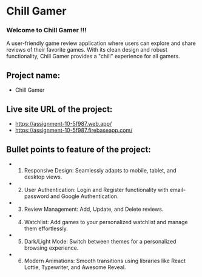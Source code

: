 # Chill Gamer

### Welcome to Chill Gamer !!!

A user-friendly game review application where users can explore and share reviews of their favorite games. With its clean design and robust functionality, Chill Gamer provides a "chill" experience for all gamers.

##  Project name:

- Chill Gamer

## Live site URL of the project:

- https://assignment-10-5f987.web.app/
- https://assignment-10-5f987.firebaseapp.com/

## Bullet points to feature of the project:

- 1. Responsive Design: Seamlessly adapts to mobile, tablet, and desktop views.
- 2. User Authentication: Login and Register functionality with email-password and Google Authentication.
- 3. Review Management:  Add, Update, and Delete reviews.
- 4. Watchlist: Add games to your personalized watchlist and manage them effortlessly.
- 5. Dark/Light Mode: Switch between themes for a personalized browsing experience.
- 6. Modern Animations: Smooth transitions using libraries like React Lottie, Typewriter, and Awesome Reveal.